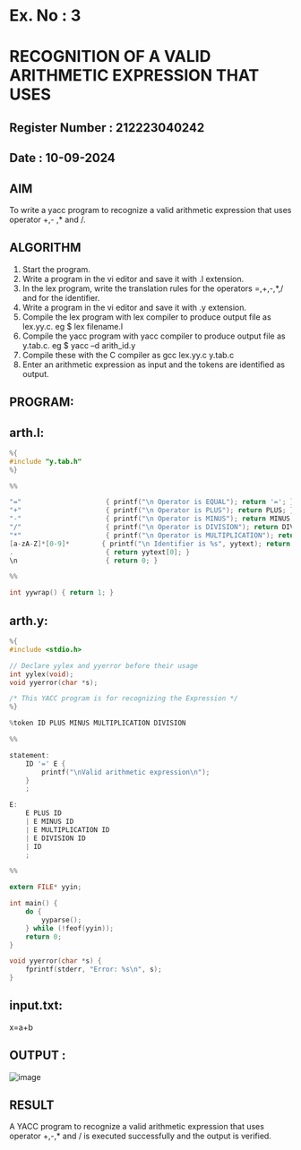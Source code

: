 # Ex. No : 3	
# RECOGNITION OF A VALID ARITHMETIC EXPRESSION THAT USES
## Register Number : 212223040242
## Date : 10-09-2024

## AIM   
To write a yacc program to recognize a valid arithmetic expression that uses operator +,- ,* and /.

## ALGORITHM
1.	Start the program.
2.	Write a program in the vi editor and save it with .l extension.
3.	In the lex program, write the translation rules for the operators =,+,-,*,/ and for the identifier.
4.	Write a program in the vi editor and save it with .y extension.
5.	Compile the lex program with lex compiler to produce output file as lex.yy.c. eg $ lex filename.l
6.	Compile the yacc program with yacc compiler to produce output file as y.tab.c. eg $ yacc –d arith_id.y
7.	Compile these with the C compiler as gcc lex.yy.c y.tab.c
8.	Enter an arithmetic expression as input and the tokens are identified as output.

## PROGRAM:
## arth.l:
```c
%{
#include "y.tab.h"
%}

%% 

"="                     { printf("\n Operator is EQUAL"); return '='; } 
"+"                     { printf("\n Operator is PLUS"); return PLUS; }
"-"                     { printf("\n Operator is MINUS"); return MINUS; }
"/"                     { printf("\n Operator is DIVISION"); return DIVISION; }
"*"                     { printf("\n Operator is MULTIPLICATION"); return MULTIPLICATION; } 
[a-zA-Z]*[0-9]*        { printf("\n Identifier is %s", yytext); return ID; }
.                       { return yytext[0]; }
\n                      { return 0; }

%% 

int yywrap() { return 1; }
```
## arth.y:
```c
%{
#include <stdio.h>

// Declare yylex and yyerror before their usage
int yylex(void);
void yyerror(char *s);

/* This YACC program is for recognizing the Expression */
%}

%token ID PLUS MINUS MULTIPLICATION DIVISION

%% 

statement: 
    ID '=' E {
        printf("\nValid arithmetic expression\n");
    }
    ;

E: 
    E PLUS ID
    | E MINUS ID
    | E MULTIPLICATION ID
    | E DIVISION ID
    | ID
    ;

%% 

extern FILE* yyin; 

int main() {
    do {
        yyparse();
    } while (!feof(yyin)); 
    return 0; 
}

void yyerror(char *s) { 
    fprintf(stderr, "Error: %s\n", s); 
}
```
## input.txt:
x=a+b


## OUTPUT :
![image](https://github.com/user-attachments/assets/417c0025-aec4-4a47-84ed-3205d238b7c6)


## RESULT
A YACC program to recognize a valid arithmetic expression that uses operator +,-,* and / is executed successfully and the output is verified.
